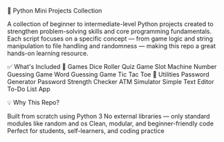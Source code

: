 🐍 Python Mini Projects Collection

A collection of beginner to intermediate-level Python projects created to strengthen problem-solving skills and core programming fundamentals. Each script focuses on a specific concept — from game logic and string manipulation to file handling and randomness — making this repo a great hands-on learning resource.

✅ What's Included
🔹 Games
Dice Roller
Quiz Game
Slot Machine
Number Guessing Game
Word Guessing Game
Tic Tac Toe
🔹 Utilities
Password Generator
Password Strength Checker
ATM Simulator
Simple Text Editor
To-Do List App

💡 Why This Repo?

Built from scratch using Python 3
No external libraries — only standard modules like random and os
Clean, modular, and beginner-friendly code
Perfect for students, self-learners, and coding practice


